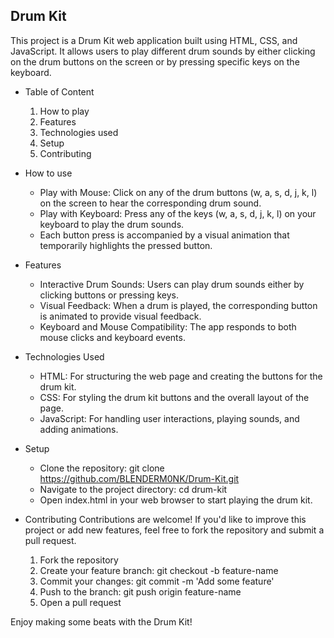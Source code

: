 ## Drum Kit
This project is a Drum Kit web application built using HTML, CSS, and JavaScript. It allows users to play different drum sounds by either clicking on the drum buttons on the screen or by pressing specific keys on the keyboard.

- Table of Content
  1. How to play
  2. Features
  3. Technologies used
  4. Setup
  5. Contributing
- How to use
  - Play with Mouse: Click on any of the drum buttons (w, a, s, d, j, k, l) on the screen to hear the corresponding drum sound.
  - Play with Keyboard: Press any of the keys (w, a, s, d, j, k, l) on your keyboard to play the drum sounds.
  - Each button press is accompanied by a visual animation that temporarily highlights the pressed button.
    
- Features
  - Interactive Drum Sounds: Users can play drum sounds either by clicking buttons or pressing keys.
  - Visual Feedback: When a drum is played, the corresponding button is animated to provide visual feedback.
  - Keyboard and Mouse Compatibility: The app responds to both mouse clicks and keyboard events.
 
- Technologies Used
  - HTML: For structuring the web page and creating the buttons for the drum kit.
  - CSS: For styling the drum kit buttons and the overall layout of the page.
  - JavaScript: For handling user interactions, playing sounds, and adding animations.

- Setup
  - Clone the repository: git clone https://github.com/BLENDERM0NK/Drum-Kit.git
  - Navigate to the project directory: cd drum-kit
  - Open index.html in your web browser to start playing the drum kit.
 
- Contributing
Contributions are welcome! If you'd like to improve this project or add new features, feel free to fork the repository and submit a pull request.
  1. Fork the repository
  2. Create your feature branch: git checkout -b feature-name
  3. Commit your changes: git commit -m 'Add some feature'
  4. Push to the branch: git push origin feature-name
  5. Open a pull request



Enjoy making some beats with the Drum Kit!
  
